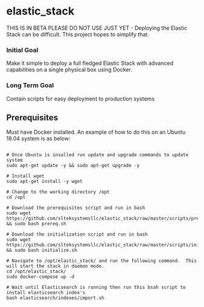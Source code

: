 # elastic_stack

THIS IS IN BETA PLEASE DO NOT USE JUST YET - Deploying the Elastic Stack can be difficult. This project hopes to simplify that.

### Initial Goal

Make it simple to deploy a full fledged Elastic Stack with advanced capabilities on a single physical box using Docker.

### Long Term Goal

Contain scripts for easy deployment to production systems

## Prerequisites
Must have Docker installed. An example of how to do this on an Ubuntu 18.04 system is as below:

```#Assumes you have downloaded and installed Ubuntu 18.04 minimum to start. Follow the rest of the steps below to configure and get up and running

# Once Ubuntu is insalled run update and upgrade commands to update system
sudo apt-get update -y && sudo apt-get upgrade -y

# Install wget
sudo apt-get install -y wget

# Change to the working directory /opt
cd /opt

# Download the prerequisites script and run in bash
sudo wget https://github.com/slteksystemsllc/elastic_stack/raw/master/scripts/prereq.sh && sudo bash prereq.sh

# Download the initialization script and run in bash
sudo wget https://github.com/slteksystemsllc/elastic_stack/raw/master/scripts/initialize.sh && sudo bash initialize.sh

# Navigate to /opt/elastic_stack/ and run the following command.  This will start the stack in daemon mode.
cd /opt/elastic_stack/
sudo docker-compose up -d

# Wait until Elasticsearch is running then run this bsah script to install elasticsearch index's
bash elasticsearch/indexes/import.sh
```
